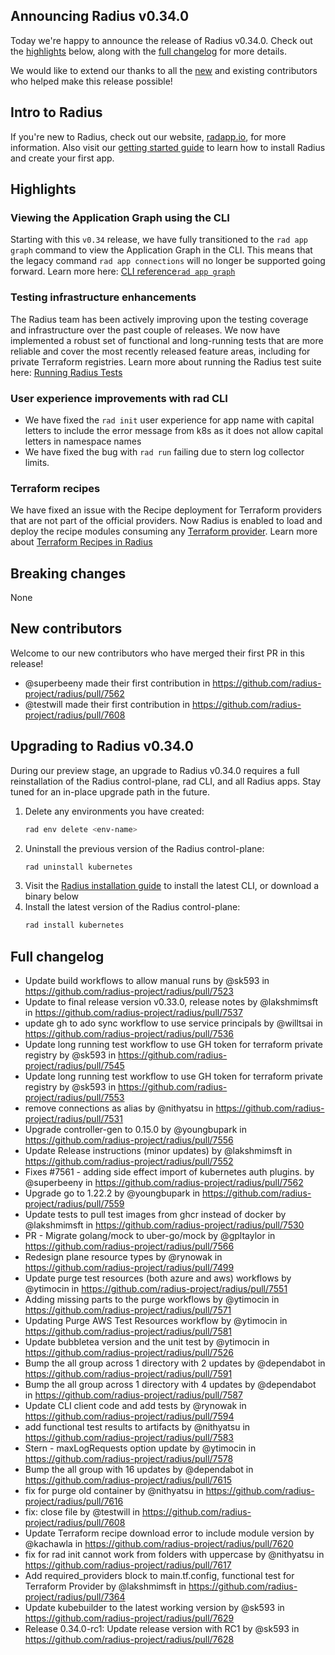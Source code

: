 ## Announcing Radius v0.34.0

Today we're happy to announce the release of Radius v0.34.0. Check out the [highlights](#highlights) below, along with the [full changelog](#full-changelog) for more details.

We would like to extend our thanks to all the [new](#new-contributors) and existing contributors who helped make this release possible!

## Intro to Radius

If you're new to Radius, check out our website, [radapp.io](https://radapp.io), for more information. Also visit our [getting started guide](https://docs.radapp.io/getting-started/) to learn how to install Radius and create your first app.

## Highlights

### Viewing the Application Graph using the CLI
Starting with this `v0.34` release, we have fully transitioned to the `rad app graph` command to view the Application Graph in the CLI. This means that the legacy command `rad app connections` will no longer be supported going forward. Learn more here: [CLI reference`rad app graph`](https://docs.radapp.io/reference/cli/rad_application_graph/)

### Testing infrastructure enhancements
The Radius team has been actively improving upon the testing coverage and infrastructure over the past couple of releases. We now have implemented a robust set of functional and long-running tests that are more reliable and cover the most recently released feature areas, including for private Terraform registries. Learn more about running the Radius test suite here: [Running Radius Tests](https://github.com/radius-project/radius/blob/main/docs/contributing/contributing-code/contributing-code-tests/README.md)

### User experience improvements with rad CLI 
- We have fixed the `rad init` user experience for app name with capital letters to include the error message from k8s as it does not allow capital letters in namespace names
- We have fixed the bug with `rad run` failing due to stern log collector limits. 

### Terraform recipes
We have fixed an issue with the Recipe deployment for Terraform providers that are not part of the official providers. Now Radius is enabled to load and deploy the recipe modules consuming any [Terraform provider](https://registry.terraform.io/browse/providers). Learn more about [Terraform Recipes in Radius](https://docs.radapp.io/guides/recipes/terraform/)

## Breaking changes

None

## New contributors

Welcome to our new contributors who have merged their first PR in this release!

* @superbeeny made their first contribution in https://github.com/radius-project/radius/pull/7562
* @testwill made their first contribution in https://github.com/radius-project/radius/pull/7608

## Upgrading to Radius v0.34.0

During our preview stage, an upgrade to Radius v0.34.0 requires a full reinstallation of the Radius control-plane, rad CLI, and all Radius apps. Stay tuned for an in-place upgrade path in the future.

1. Delete any environments you have created:
   ```bash
   rad env delete <env-name>
   ```
1. Uninstall the previous version of the Radius control-plane:
   ```bash
   rad uninstall kubernetes
   ```
1. Visit the [Radius installation guide](https://docs.radapp.io/getting-started/install/) to install the latest CLI, or download a binary below
1. Install the latest version of the Radius control-plane:
   ```bash
   rad install kubernetes
   ```

## Full changelog

* Update build workflows to allow manual runs  by @sk593 in https://github.com/radius-project/radius/pull/7523
* Update to final release version v0.33.0, release notes by @lakshmimsft in https://github.com/radius-project/radius/pull/7537
* update gh to ado sync workflow to use service principals by @willtsai in https://github.com/radius-project/radius/pull/7536
* Update long running test workflow to use GH token for terraform private registry by @sk593 in https://github.com/radius-project/radius/pull/7545
* Update long running test workflow to use GH token for terraform private registry by @sk593 in https://github.com/radius-project/radius/pull/7553
* remove connections as alias by @nithyatsu in https://github.com/radius-project/radius/pull/7531
* Upgrade controller-gen to 0.15.0 by @youngbupark in https://github.com/radius-project/radius/pull/7556
* Update Release instructions (minor updates) by @lakshmimsft in https://github.com/radius-project/radius/pull/7552
* Fixes #7561 - adding side effect import of kubernetes auth plugins. by @superbeeny in https://github.com/radius-project/radius/pull/7562
* Upgrade go to 1.22.2 by @youngbupark in https://github.com/radius-project/radius/pull/7559
* Update tests to pull test images from ghcr instead of docker by @lakshmimsft in https://github.com/radius-project/radius/pull/7530
* PR - Migrate golang/mock to uber-go/mock by @gpltaylor in https://github.com/radius-project/radius/pull/7566
* Redesign plane resource types by @rynowak in https://github.com/radius-project/radius/pull/7499
* Update purge test resources (both azure and aws) workflows by @ytimocin in https://github.com/radius-project/radius/pull/7551
* Adding missing parts to the purge workflows by @ytimocin in https://github.com/radius-project/radius/pull/7571
* Updating Purge AWS Test Resources workflow by @ytimocin in https://github.com/radius-project/radius/pull/7581
* Update bubbletea version and the unit test by @ytimocin in https://github.com/radius-project/radius/pull/7526
* Bump the all group across 1 directory with 2 updates by @dependabot in https://github.com/radius-project/radius/pull/7591
* Bump the all group across 1 directory with 4 updates by @dependabot in https://github.com/radius-project/radius/pull/7587
* Update CLI client code and add tests by @rynowak in https://github.com/radius-project/radius/pull/7594
* add functional test results to artifacts by @nithyatsu in https://github.com/radius-project/radius/pull/7583
* Stern - maxLogRequests option update by @ytimocin in https://github.com/radius-project/radius/pull/7578
* Bump the all group with 16 updates by @dependabot in https://github.com/radius-project/radius/pull/7615
* fix for purge old container by @nithyatsu in https://github.com/radius-project/radius/pull/7616
* fix: close file by @testwill in https://github.com/radius-project/radius/pull/7608
* Update Terraform recipe download error to include module version by @kachawla in https://github.com/radius-project/radius/pull/7620
* fix for rad init cannot work from folders with uppercase  by @nithyatsu in https://github.com/radius-project/radius/pull/7617
* Add required_providers block to main.tf.config, functional test for Terraform Provider by @lakshmimsft in https://github.com/radius-project/radius/pull/7364
* Update kubebuilder to the latest working version by @sk593 in https://github.com/radius-project/radius/pull/7629
* Release 0.34.0-rc1: Update release version with RC1 by @sk593 in https://github.com/radius-project/radius/pull/7628
